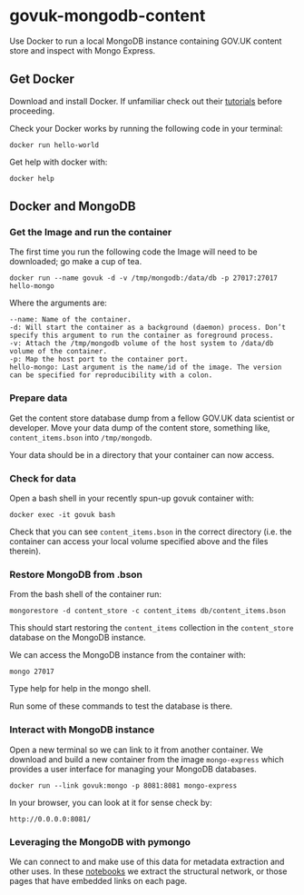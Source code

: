 # govuk-mongodb-content
Use Docker to run a local MongoDB instance containing GOV.UK content store and inspect with Mongo Express.

## Get Docker
Download and install Docker. If unfamiliar check out their [tutorials](https://docs.docker.com/get-started/) before proceeding.  

Check your Docker works by running the following code in your terminal:  

```
docker run hello-world
```

Get help with docker with:  

```
docker help
```

## Docker and MongoDB

### Get the Image and run the container

The first time you run the following code the Image will need to be downloaded; go make a cup of tea.  

```
docker run --name govuk -d -v /tmp/mongodb:/data/db -p 27017:27017 hello-mongo
```

Where the arguments are:  

```
--name: Name of the container.  
-d: Will start the container as a background (daemon) process. Don’t specify this argument to run the container as foreground process.  
-v: Attach the /tmp/mongodb volume of the host system to /data/db volume of the container.  
-p: Map the host port to the container port.
hello-mongo: Last argument is the name/id of the image. The version can be specified for reproducibility with a colon.    
```

### Prepare data
Get the content store database dump from a fellow GOV.UK data scientist or developer. Move your data dump of the content store, something like, `content_items.bson` into `/tmp/mongodb`.  

Your data should be in a directory that your container can now access.  

### Check for data
Open a bash shell in your recently spun-up govuk container with:

```
docker exec -it govuk bash
```

Check that you can see `content_items.bson` in the correct directory (i.e. the container can access your local volume specified above and the files therein).

### Restore MongoDB from .bson

From the bash shell of the container run:

```
mongorestore -d content_store -c content_items db/content_items.bson
```

This should start restoring the `content_items` collection in the `content_store` database on the MongoDB instance.  

We can access the MongoDB instance from the container with:

```
mongo 27017
```
Type help for help in the mongo shell.

Run some of these commands to test the database is there.

### Interact with MongoDB instance

Open a new terminal so we can link to it from another container. We download and build a new container from the image `mongo-express` which provides a user interface for managing your MongoDB databases.  

```
docker run --link govuk:mongo -p 8081:8081 mongo-express
```

In your browser, you can look at it for sense check by:

```
http://0.0.0.0:8081/
```

### Leveraging the MongoDB with pymongo
We can connect to and make use of this data for metadata extraction and other uses. In these [notebooks](https://github.com/alphagov/govuk-network-embedding/tree/master/notebooks/db) we extract the structural network, or those pages that have embedded links on each page.  
